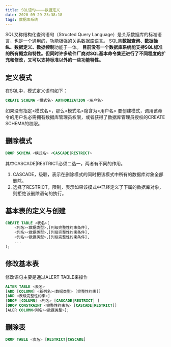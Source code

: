 ```yaml
---
title: SQL语句————数据定义
date: 2020-09-29 23:38:18
tags: 数据库系统
---
```

SQL又称结构化查询语句（Structed Query Language）是关系数据库的标准语言，也是一个通用的，功能极强的关系数据库语言。
SQL集**数据查询、数据操纵、数据定义、数据控制**功能于一体。
**目前没有一个数据库系统能支持SQL标准的所有概念和特性。但同时许多软件厂商对SQL基本命令集还进行了不同程度的扩充和修改，又可以支持标准以外的一些功能特性。**
<!--more-->
## 定义模式
在SQL中，模式定义语句如下：
```sql
CREATE SCHEMA <模式名> AUTHORIZATION <用户名>
```
如果没有指定<模式名>，那么<模式名>隐含为<用户名>
要创建模式，调用该命令的用户名必需拥有数据库管理员权限，或者获得了数据库管理员授权的CREATE SCHEMA的权限。

## 删除模式
```sql
DROP SCHEMA <模式名> <CASCADE|RESTRICT>
```
其中CASCADE|RESTRICT必须二选一，两者有不同的作用。
1. CASCADE，级联，表示在删除模式的同时把该模式中所有的数据库对象全部删除。
2. 选择了RESTRICT，限制，表示如果该模式中已经定义了下属的数据库对象，则拒绝该删除语句的执行。

## 基本表的定义与创建
```sql
CREATE TABLE <表名>(
    <列名><数据类型>,[列级完整性约束条件],
    <列名><数据类型>,[列级完整性约束条件],
    <列名><数据类型>,[列级完整性约束条件],
    ...
);
```

## 修改基本表
修改语句主要是通过ALERT TABLE来操作
```sql
ALTER TABLE <表名>
[ADD [COLUMN] <新列名><数据类型> [完整性约束]]
[ADD <表级完整性约束>]
[DROP [COLUMN] <列名> [CASCADE|RESTRICT] ]
[DROP CONSTRAINT <完整性约束名> [CASCADE|RESTRICT]]
[ALER COLUMN<列名><数据类型>];
```

## 删除表
```sql
DROP TABLE <表名> [RESTRICT|CASCADE]
```
